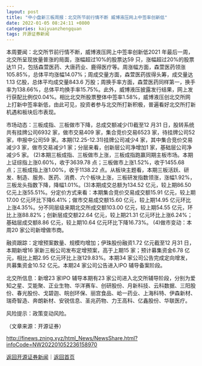 ```yaml
---
layout: post
title: "中小盘新三板周报：北交所节前行情不断 威博液压网上中签率创新低"
date: 2022-01-05 08:24:11 +0800
categories: kaiyuanzhengquan
tags: 开源证券新闻
---
```

<p>本周要闻：北交所节前行情不断，威博液压网上中签率创新低2021 年最后一周，北交所呈现放量普涨的局面，涨幅超过10%的股票达59 只，涨幅超过20%的股票达11 只，包括森萱医药、大唐药业、鹿得医疗等。周涨幅方面，森萱医药领涨105.85%，总体平均涨幅14.07%；周成交量方面，森萱医药拔得头筹，成交量达1.13 亿股，总体平均成交量843.6 万股；周换手率方面，森萱医药同样第一，换手率为138.66%，总体平均换手率15.75%。此外，威博液压披露发行结果，网上发行获配比例仅0.04%。相比北交所股票整体中签率1.58%，威博液压创北交所网上打新中签率新低，由此可见，投资者参与北交所打新积极，普遍看好北交所打新机遇和板块后市表现。 </p>
 <p>市场动态：三板成指、三板做市下降，总成交额减少(1)截至12 月31 日，股转系统共有挂牌公司6932 家，做市交易409 家，集合竞价交易6523 家，待挂牌公司52 家，申报中公司59 家。本期(12.25-12.31)挂牌公司减少4 家，其中集合竞价交易减少3 家，做市交易减少1 家；分层来看，创新层公司净增加1 家，基础层公司净减少5 家。 (2)本期三板成指、三板做市上涨，三板成指跑赢同期主板市场。本期上证综指上涨0.60%，收于3639.78 点；三板做市上涨1.52%，收于1455.68 点；三板成指上涨1.00%，收于1138.22 点。从板块主题看，本期三板活跃、研发、制造、服务、医药、消费、六个板块上涨，三板研发指数领涨，涨幅1.92%，三板龙头指数下降，降幅1.01%。(3)本期成交总额为134.52 亿元，较上期86.50 亿元上涨55.51%。分定价方式来看：本期集合竞价交易成交额15.91 亿元，较上期17.00 亿元环比下降6.41%；做市交易成交额15.60 亿元，较上期14.95 亿元环比上涨4.35%。分不同层级来期北交所成交额103.00 亿元，较上期54.55 亿元，环比上涨88.82%；创新层成交额22.64 亿元，较上期21.31 亿元环比上涨6.24%；基础层成交额8.86 亿元，较上期10.64 亿元环比下降16.73%。 (4)做市变动：本周20 家公司新增做市商。 </p>
 <p>融资跟踪：定增预案数量、规模均增加；伊珠股份融资1.72 亿元截至12 月31 日，本期新增16 家新三板公司发布定增预案，高于上期15 家；预计募集资金6.78 亿元，相比上期2.95 亿元环比上涨129.83%。本期34 家公司公告完成定向增发，共募集资金10.52 亿元。本期24 家公司公告进入IPO 辅导备案阶段。 </p>
 <p>北交所信息：新增23 家IPO 辅导本期有23 家公司进入北交所辅导阶段，分别为爱知之星、艾能聚、正业生物、华洋赛车、创研股份、月新科技、云科数据、三阳股份、春光股份、戈碧迦、皖创环保、丽宫食品、峆一药业、上海科特、伊森新材、瑞奇智造、奔朗新材、安锐信息、圣兆药物、力王高科、亿鑫股份、华联医疗。 </p>
 <p>风险提示：政策变动风险。</p><p class="em_media">（文章来源：开源证券）</p>

<http://finews.zning.xyz/html_News/NewsShare.html?infoCode=NW202201052236158970>

[返回开源证券新闻](//finews.withounder.com/category/kaiyuanzhengquan.html)｜[返回首页](//finews.withounder.com/)